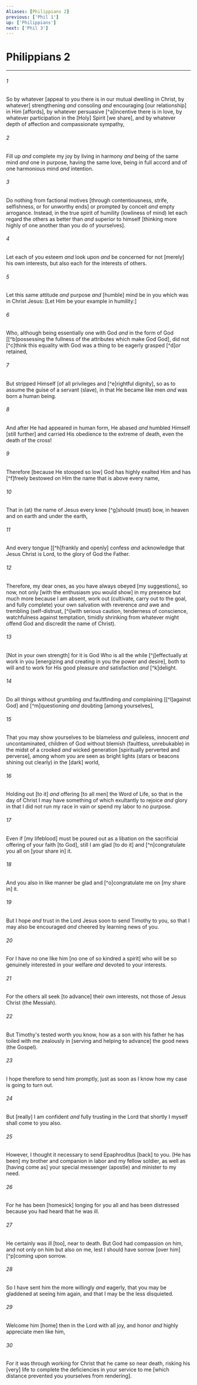 ```yaml
---
Aliases: [Philippians 2]
previous: ['Phil 1']
up: ['Philippians']
next: ['Phil 3']
---
```

# Philippians 2

***














###### 1 






So by whatever [appeal to you there is in our mutual dwelling in Christ, by whatever] strengthening _and_ consoling _and_ encouraging [our relationship] in Him [affords], by whatever persuasive [^a]incentive there is in love, by whatever participation in the [Holy] Spirit [we share], and by whatever depth of affection and compassionate sympathy, 













###### 2 






Fill up _and_ complete my joy by living in harmony _and_ being of the same mind _and_ one in purpose, having the same love, being in full accord and of one harmonious mind _and_ intention. 













###### 3 






Do nothing from factional motives [through contentiousness, strife, selfishness, or for unworthy ends] or prompted by conceit _and_ empty arrogance. Instead, in the true spirit of humility (lowliness of mind) let each regard the others as better than _and_ superior to himself [thinking more highly of one another than you do of yourselves]. 













###### 4 






Let each of you esteem _and_ look upon _and_ be concerned for not [merely] his own interests, but also each for the interests of others. 













###### 5 






Let this same attitude _and_ purpose _and_ [humble] mind be in you which was in Christ Jesus: [Let Him be your example in humility:] 













###### 6 






Who, although being essentially one with God _and_ in the form of God [[^b]possessing the fullness of the attributes which make God God], did not [^c]think this equality with God was a thing to be eagerly grasped [^d]_or_ retained, 













###### 7 






But stripped Himself [of all privileges and [^e]rightful dignity], so as to assume the guise of a servant (slave), in that He became like men _and_ was born a human being. 













###### 8 






And after He had appeared in human form, He abased _and_ humbled Himself [still further] and carried His obedience to the extreme of death, even the death of the cross! 













###### 9 






Therefore [because He stooped so low] God has highly exalted Him and has [^f]freely bestowed on Him the name that is above every name, 













###### 10 






That in (at) the name of Jesus every knee [^g]should (must) bow, in heaven and on earth and under the earth, 













###### 11 






And every tongue [[^h]frankly and openly] confess _and_ acknowledge that Jesus Christ is Lord, to the glory of God the Father. 













###### 12 






Therefore, my dear ones, as you have always obeyed [my suggestions], so now, not only [with the enthusiasm you would show] in my presence but much more because I am absent, work out (cultivate, carry out to the goal, and fully complete) your own salvation with reverence _and_ awe and trembling (self-distrust, [^i]with serious caution, tenderness of conscience, watchfulness against temptation, timidly shrinking from whatever might offend God and discredit the name of Christ). 













###### 13 






[Not in your own strength] for it is God Who is all the while [^j]effectually at work in you [energizing and creating in you the power and desire], both to will and to work for His good pleasure _and_ satisfaction _and_ [^k]delight. 













###### 14 






Do all things without grumbling _and_ faultfinding _and_ complaining [[^l]against God] and [^m]questioning _and_ doubting [among yourselves], 













###### 15 






That you may show yourselves to be blameless _and_ guileless, innocent _and_ uncontaminated, children of God without blemish (faultless, unrebukable) in the midst of a crooked _and_ wicked generation [spiritually perverted and perverse], among whom you are seen as bright lights (stars or beacons shining out clearly) in the [dark] world, 













###### 16 






Holding out [to it] _and_ offering [to all men] the Word of Life, so that in the day of Christ I may have something of which exultantly to rejoice _and_ glory in that I did not run my race in vain or spend my labor to no purpose. 













###### 17 






Even if [my lifeblood] must be poured out as a libation on the sacrificial offering of your faith [to God], still I am glad [to do it] and [^n]congratulate you all on [your share in] it. 













###### 18 






And you also in like manner be glad and [^o]congratulate me on [my share in] it. 













###### 19 






But I hope _and_ trust in the Lord Jesus soon to send Timothy to you, so that I may also be encouraged _and_ cheered by learning news of you. 













###### 20 






For I have no one like him [no one of so kindred a spirit] who will be so genuinely interested in your welfare _and_ devoted to your interests. 













###### 21 






For the others all seek [to advance] their own interests, not those of Jesus Christ (the Messiah). 













###### 22 






But Timothy's tested worth you know, how as a son with his father he has toiled with me zealously in [serving and helping to advance] the good news (the Gospel). 













###### 23 






I hope therefore to send him promptly, just as soon as I know how my case is going to turn out. 













###### 24 






But [really] I am confident _and_ fully trusting in the Lord that shortly I myself shall come to you also. 













###### 25 






However, I thought it necessary to send Epaphroditus [back] to you. [He has been] my brother and companion in labor and my fellow soldier, as well as [having come as] your special messenger (apostle) and minister to my need. 













###### 26 






For he has been [homesick] longing for you all and has been distressed because you had heard that he was ill. 













###### 27 






He certainly was ill [too], near to death. But God had compassion on him, and not only on him but also on me, lest I should have sorrow [over him] [^p]coming upon sorrow. 













###### 28 






So I have sent him the more willingly _and_ eagerly, that you may be gladdened at seeing him again, and that I may be the less disquieted. 













###### 29 






Welcome him [home] then in the Lord with all joy, and honor _and_ highly appreciate men like him, 













###### 30 






For it was through working for Christ that he came so near death, risking his [very] life to complete the deficiencies in your service to me [which distance prevented you yourselves from rendering].
